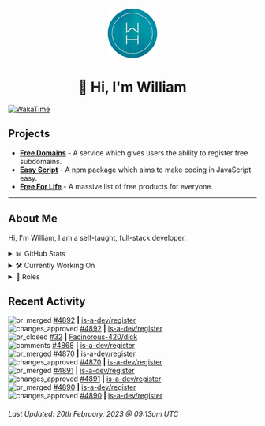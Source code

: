 <p align="center">
  <a href="https://wdh.gg/dev">
    <img src="https://raw.githubusercontent.com/WilliamDavidHarrison/WilliamDavidHarrison/main/assets/logo.png" height="100" width="100">
  </a>
</p>

<h1 align="center">👋 Hi, I'm William</h1>

[![WakaTime](https://wakatime.com/badge/user/817e29c1-e1ac-4adc-936b-37bfa447c165.svg?style=for-the-badge)](https://wdh.gg/wakatime)

## Projects

- **[Free Domains](https://freesubdomains.org)** - A service which gives users the ability to register free subdomains.
- **[Easy Script](https://easyscript.dev)** - A npm package which aims to make coding in JavaScript easy.
- **[Free For Life](https://free-for.life)** - A massive list of free products for everyone.

---

## About Me
Hi, I'm William, I am a self-taught, full-stack developer.

<details>
  <summary>📊 GitHub Stats</summary>
  <br>

  ![GitHub Stats](https://github-readme-stats.vercel.app/api?username=williamdavidharrison&theme=algolia&show_icons=true&border_radius=8&count_private=true&include_all_commits=true)

  ![Top Languages](https://github-readme-stats.vercel.app/api/top-langs/?username=williamdavidharrison&theme=algolia&layout=compact&border_radius=8)

</details>

<details>
  <summary>🛠️ Currently Working On</summary>
  <br>

  [![Free Domains](https://img.shields.io/badge/Free%20Domains-333333?style=for-the-badge)](https://wdh.gg/free-domains)

</details>

<details>
  <summary>💼 Roles</summary>
  <br>

  [![Free Domains](https://img.shields.io/badge/Free%20Domains-Owner-222222?style=for-the-badge)](https://wdh.gg/free-domains)

  [![Future Focus Accounting](https://img.shields.io/badge/Future%20Focus%20Accounting-Developer-222222?style=for-the-badge)](https://wdh.gg/ffa/github)

  [![Open Domains](https://img.shields.io/badge/Open%20Domains-Maintainer-222222?style=for-the-badge)](https://wdh.gg/open-domains)

  [![is-a.dev](https://img.shields.io/badge/is--a.dev-Maintainer-222222?style=for-the-badge)](https://wdh.gg/is-a-dev)

  [![is-a-good.dev](https://img.shields.io/badge/is--a--good.dev-Helper-222222?style=for-the-badge)](https://wdh.gg/is-a-good-dev)

</details>

## Recent Activity

<!--RECENT_ACTIVITY:start-->
![pr_merged](https://cdn.jsdelivr.net/gh/Readme-Workflows/Readme-Icons@main/icons/octicons/PullRequestMerged.svg) [#4892](https://github.com/is-a-dev/register/pull/4892) **|** [is-a-dev/register](https://github.com/is-a-dev/register)<br>
![changes_approved](https://cdn.jsdelivr.net/gh/Readme-Workflows/Readme-Icons@main/icons/octicons/ApprovedChanges.svg) [#4892](https://github.com/is-a-dev/register/pull/4892#pullrequestreview-1305232707) **|** [is-a-dev/register](https://github.com/is-a-dev/register)<br>
![pr_closed](https://cdn.jsdelivr.net/gh/Readme-Workflows/Readme-Icons@main/icons/octicons/PullRequestClosed.svg) [#32](https://github.com/Facinorous-420/dick/pull/32) **|** [Facinorous-420/dick](https://github.com/Facinorous-420/dick)<br>
![comments](https://cdn.jsdelivr.net/gh/Readme-Workflows/Readme-Icons@main/icons/octicons/Comment.svg) [#4868](https://github.com/is-a-dev/register/pull/4868#issuecomment-1436282756) **|** [is-a-dev/register](https://github.com/is-a-dev/register)<br>
![pr_merged](https://cdn.jsdelivr.net/gh/Readme-Workflows/Readme-Icons@main/icons/octicons/PullRequestMerged.svg) [#4870](https://github.com/is-a-dev/register/pull/4870) **|** [is-a-dev/register](https://github.com/is-a-dev/register)<br>
![changes_approved](https://cdn.jsdelivr.net/gh/Readme-Workflows/Readme-Icons@main/icons/octicons/ApprovedChanges.svg) [#4870](https://github.com/is-a-dev/register/pull/4870#pullrequestreview-1305029479) **|** [is-a-dev/register](https://github.com/is-a-dev/register)<br>
![pr_merged](https://cdn.jsdelivr.net/gh/Readme-Workflows/Readme-Icons@main/icons/octicons/PullRequestMerged.svg) [#4891](https://github.com/is-a-dev/register/pull/4891) **|** [is-a-dev/register](https://github.com/is-a-dev/register)<br>
![changes_approved](https://cdn.jsdelivr.net/gh/Readme-Workflows/Readme-Icons@main/icons/octicons/ApprovedChanges.svg) [#4891](https://github.com/is-a-dev/register/pull/4891#pullrequestreview-1305027970) **|** [is-a-dev/register](https://github.com/is-a-dev/register)<br>
![pr_merged](https://cdn.jsdelivr.net/gh/Readme-Workflows/Readme-Icons@main/icons/octicons/PullRequestMerged.svg) [#4890](https://github.com/is-a-dev/register/pull/4890) **|** [is-a-dev/register](https://github.com/is-a-dev/register)<br>
![changes_approved](https://cdn.jsdelivr.net/gh/Readme-Workflows/Readme-Icons@main/icons/octicons/ApprovedChanges.svg) [#4890](https://github.com/is-a-dev/register/pull/4890#pullrequestreview-1304965860) **|** [is-a-dev/register](https://github.com/is-a-dev/register)<br>
<!--RECENT_ACTIVITY:end-->

<!--RECENT_ACTIVITY:last_update-->
###### Last Updated: 20th February, 2023 @ 09:13am UTC
<!--RECENT_ACTIVITY:last_update_end-->
